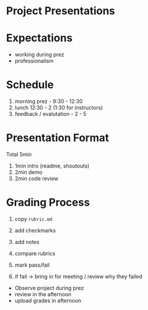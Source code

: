 # Project Presentations


# Expectations

* working during prez
* professionalism

# Schedule

1. morning prez - 9:30 - 12:30
1. lunch 12:30 - 2 (1:30 for instructors)
1. feedback / evalutation - 2 - 5

# Presentation Format

Total 5min

1. 1min intro (readme, shoutouts)
1. 2min demo
1. 2min code review

# Grading Process

1. copy `rubric.md`
1. add checkmarks
1. add notes

1. compare rubrics
1. mark pass/fail
1. if fail -> bring in for meeting / review why they failed

* Observe project during prez
* review in the afternoon
* upload grades in afternoon
